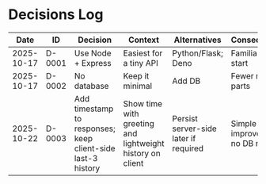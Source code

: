 # Decisions Log

| Date | ID | Decision | Context | Alternatives | Consequences |
|---|---|---|---|---|---|
| 2025-10-17 | D-0001 | Use Node + Express | Easiest for a tiny API | Python/Flask; Deno | Familiar, quick start |
| 2025-10-17 | D-0002 | No database | Keep it minimal | Add DB | Fewer moving parts |
| 2025-10-22 | D-0003 | Add timestamp to responses; keep client-side last-3 history | Show time with greeting and lightweight history on client | Persist server-side later if required | Simple UX improvement, no DB required |
